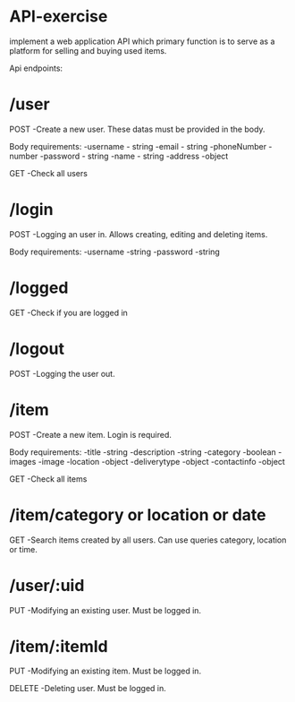 # API-exercise

implement a web application API which primary function is to serve as a platform for selling and buying used items.

Api endpoints:

# /user

POST -Create a new user. These datas must be provided in the body.

Body requirements:
  -username - string
  -email - string
  -phoneNumber - number
  -password - string
  -name - string
  -address -object

GET -Check all users

# /login

POST -Logging an user in. Allows creating, editing and deleting items.

Body requirements:
    -username -string
    -password -string

# /logged

GET -Check if you are logged in

# /logout

POST -Logging the user out.

# /item

POST -Create a new item. Login is required.

Body requirements:
    -title -string
    -description -string
    -category -boolean
    -images -image
    -location -object
    -deliverytype -object
    -contactinfo -object

GET -Check all items

# /item/category or location or date

GET -Search items created by all users. Can use queries category, location or time.

# /user/:uid

PUT -Modifying an existing user. Must be logged in.

# /item/:itemId

PUT -Modifying an existing item. Must be logged in.

DELETE -Deleting user. Must be logged in.